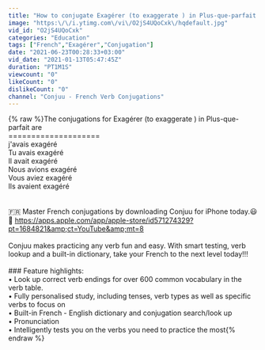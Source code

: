 ```yaml
---
title: "How to conjugate Exagérer (to exaggerate ) in Plus-que-parfait tense."
image: "https:\/\/i.ytimg.com\/vi\/O2jS4UQoCxk\/hqdefault.jpg"
vid_id: "O2jS4UQoCxk"
categories: "Education"
tags: ["French","Exagérer","Conjugation"]
date: "2021-06-23T00:28:33+03:00"
vid_date: "2021-01-13T05:47:45Z"
duration: "PT1M1S"
viewcount: "0"
likeCount: "0"
dislikeCount: "0"
channel: "Conjuu - French Verb Conjugations"
---
```

{% raw %}The conjugations for Exagérer (to exaggerate ) in Plus-que-parfait are<br />====================<br />j'avais exagéré<br />Tu avais exagéré<br />Il avait exagéré<br />Nous avions exagéré<br />Vous aviez exagéré<br />Ils avaient exagéré<br /><br /><br />🇫🇷 Master French conjugations by downloading Conjuu for iPhone today.😃<br />📲 <a rel="nofollow" target="blank" href="https://apps.apple.com/app/apple-store/id571274329?pt=1684821&amp;ct=YouTube&amp;mt=8">https://apps.apple.com/app/apple-store/id571274329?pt=1684821&amp;ct=YouTube&amp;mt=8</a><br /><br />Conjuu makes practicing any verb fun and easy. With smart testing, verb lookup and a built-in dictionary, take your French to the next level today!!!<br /><br />### Feature highlights:<br />• Look up correct verb endings for over 600 common vocabulary in the verb table.<br />• Fully personalised study, including tenses, verb types as well as specific verbs to focus on<br />• Built-in French - English dictionary and conjugation search/look up<br />• Pronunciation<br />• Intelligently tests you on the verbs you need to practice the most{% endraw %}

